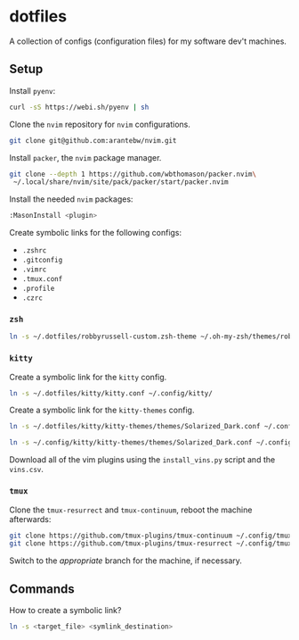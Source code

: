 # dotfiles

A collection of configs (configuration files) for my software dev't machines.

## Setup

Install `pyenv`:

```bash
curl -sS https://webi.sh/pyenv | sh
```

Clone the `nvim` repository for `nvim` configurations.

```bash
git clone git@github.com:arantebw/nvim.git
```

Install `packer`, the `nvim` package manager.

```bash
git clone --depth 1 https://github.com/wbthomason/packer.nvim\
 ~/.local/share/nvim/site/pack/packer/start/packer.nvim
```

Install the needed `nvim` packages:

```bash
:MasonInstall <plugin>
```

Create symbolic links for the following configs:
  - `.zshrc`
  - `.gitconfig` 
  - `.vimrc`
  - `.tmux.conf`
  - `.profile`
  - `.czrc`

### `zsh`

```bash
ln -s ~/.dotfiles/robbyrussell-custom.zsh-theme ~/.oh-my-zsh/themes/robbyrussell-custom.zsh-theme
```

### `kitty`

Create a symbolic link for the `kitty` config.

```bash
ln -s ~/.dotfiles/kitty/kitty.conf ~/.config/kitty/
```

Create a symbolic link for the `kitty-themes` config.

```bash
ln -s ~/.dotfiles/kitty/kitty-themes/themes/Solarized_Dark.conf ~/.config/kitty/kitty-themes/themes/
```

```bash
ln -s ~/.config/kitty/kitty-themes/themes/Solarized_Dark.conf ~/.config/kitty/theme.conf
```

Download all of the vim plugins using the `install_vins.py` script and the
   `vins.csv`.

### `tmux`

Clone the `tmux-resurrect` and `tmux-continuum`, reboot the machine afterwards:

```bash
git clone https://github.com/tmux-plugins/tmux-continuum ~/.config/tmux-continuum
git clone https://github.com/tmux-plugins/tmux-resurrect ~/.config/tmux-resurrect
```

Switch to the _appropriate_ branch for the machine, if necessary.

## Commands

How to create a symbolic link?

```bash
ln -s <target_file> <symlink_destination>
```
